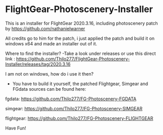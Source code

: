 # FlightGear-Photoscenery-Installer

This is an installer for FlightGear 2020.3.16, including photoscenery patch by https://github.com/nathanielwarner 

All credits go to him for the patch, i just applied the patch and build it on windows x64 and made an installer out of it.

Where to find the installer?
-Take a look under releases or use this direct link : https://github.com/Thilo277/FlightGear-Photoscenery-Installer/releases/tag/2020.3.16

I am not on windows, how do i use it then?
- You have to build it yourself, the patched Flightgear, Simgear and FGdata sources can be found here:

fgdata: https://github.com/Thilo277/FG-Photoscenery-FGDATA

simgear: https://github.com/Thilo277/FG-Photoscenery-SIMGEAR

flightgear: https://github.com/Thilo277/FG-Photoscenery-FLIGHTGEAR

Have Fun!
